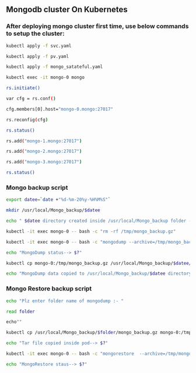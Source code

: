 ## Mongodb cluster On Kubernetes ##

### After deploying mongo cluster first time, use below commands to setup the cluster:
```bash
kubectl apply -f svc.yaml

kubectl apply -f pv.yaml 

kubectl apply -f mongo_satateful.yaml 

kubectl exec -it mongo-0 mongo

rs.initiate()

var cfg = rs.conf()

cfg.members[0].host="mongo-0.mongo:27017"

rs.reconfig(cfg)

rs.status()

rs.add("mongo-1.mongo:27017")

rs.add("mongo-2.mongo:27017")

rs.add("mongo-3.mongo:27017")

rs.status()
```

### Mongo backup script ###

```bash
export datee=`date +"%d-%m-20%y-%H%M%S"`

mkdir /usr/local/Mongo_backup/$datee

echo " $datee directory created inside /usr/local/Mongo_backup folder --> $?"

kubectl -it exec mongo-0 -- bash -c "rm -rf /tmp/mongo_backup.gz"

kubectl -it exec mongo-0 -- bash -c "mongodump --archive=/tmp/mongo_backup.gz --gzip"

echo "MongoDump status--> $?"

kubectl cp mongo-0:/tmp/mongo_backup.gz /usr/local/Mongo_backup/$datee/mongo_backup.gz

echo "MongoDump data copied to /usr/local/Mongo_backup/$datee directory --> $?"
```

### Mongo Restore backup script ###

```bash
echo "Plz enter folder name of mongodump :- "

read folder

echo""

kubectl cp /usr/local/Mongo_backup/$folder/mongo_backup.gz mongo-0:/tmp/mongo_backup.gz 

echo "Tar file copied inside pod--> $?"

kubectl -it exec mongo-0 -- bash -c "mongorestore  --archive=/tmp/mongo_backup.gz --gzip --drop"

echo "MongoRestore staus--> $?"
```

